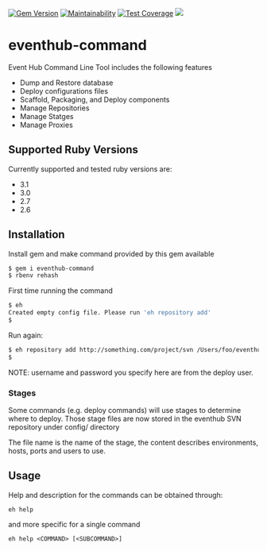 [![Gem Version](https://badge.fury.io/rb/eventhub-command.svg)](https://badge.fury.io/rb/eventhub-command)
[![Maintainability](https://api.codeclimate.com/v1/badges/e7291af4909ed092fd84/maintainability)](https://codeclimate.com/github/thomis/eventhub-command/maintainability)
[![Test Coverage](https://api.codeclimate.com/v1/badges/e7291af4909ed092fd84/test_coverage)](https://codeclimate.com/github/thomis/eventhub-command/test_coverage)
![](https://github.com/thomis/eventhub-command/workflows/ci/badge.svg)

eventhub-command
================

Event Hub Command Line Tool includes the following features

* Dump and Restore database
* Deploy configurations files
* Scaffold, Packaging, and Deploy components
* Manage Repositories
* Manage Statges
* Manage Proxies

## Supported Ruby Versions

Currently supported and tested ruby versions are:

- 3.1
- 3.0
- 2.7
- 2.6

## Installation

Install gem and make command provided by this gem available

~~~ sh
$ gem i eventhub-command
$ rbenv rehash
~~~

First time running the command
~~~ sh
$ eh
Created empty config file. Please run 'eh repository add'
$
~~~

Run again:
~~~ sh
$ eh repository add http://something.com/project/svn /Users/foo/eventhub/branches/master username password
$
~~~

NOTE: username and password you specify here are from the deploy user.

### Stages

Some commands (e.g. deploy commands) will use stages to determine where to deploy. Those stage files are now
stored in the eventhub SVN repository under config/ directory

The file name is the name of the stage, the content describes environments, hosts, ports and users to use.

## Usage

Help and description for the commands can be obtained through:

~~~
eh help
~~~
and more specific for a single command
~~~
eh help <COMMAND> [<SUBCOMMAND>]
~~~


